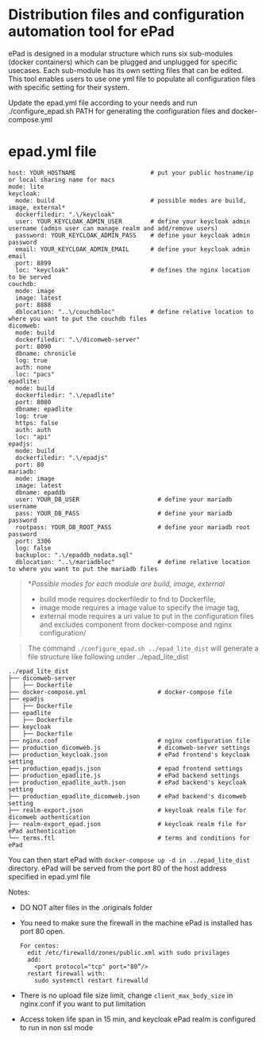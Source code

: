 # Distribution files and configuration automation tool for ePad

ePad is designed in a modular structure which runs six sub-modules (docker containers) which can be plugged and unplugged for specific usecases. Each sub-module has its own setting files that can be edited. This tool enables users to use one yml file to populate all configuration files with specific setting for their system.

Update the epad.yml file according to your needs and run 
  ./configure_epad.sh PATH
for generating the configuration files and docker-compose.yml

# epad.yml file

    host: YOUR_HOSTNAME                     # put your public hostname/ip or local sharing name for macs
    mode: lite
    keycloak:
      mode: build                           # possible modes are build, image, external*
      dockerfiledir: ".\/keycloak"
      user: YOUR_KEYCLOAK_ADMIN_USER        # define your keycloak admin username (admin user can manage realm and add/remove users)
      password: YOUR_KEYCLOAK_ADMIN_PASS    # define your keycloak admin password 
      email: YOUR_KEYCLOAK_ADMIN_EMAIL      # define your keycloak admin email
      port: 8899
      loc: "keycloak"                       # defines the nginx location to be served
    couchdb:
      mode: image
      image: latest
      port: 8888
      dblocation: "..\/couchdbloc"          # define relative location to where you want to put the couchdb files
    dicomweb:
      mode: build
      dockerfiledir: ".\/dicomweb-server"
      port: 8090
      dbname: chronicle
      log: true
      auth: none
      loc: "pacs"
    epadlite:
      mode: build
      dockerfiledir: ".\/epadlite"
      port: 8080
      dbname: epadlite
      log: true
      https: false
      auth: auth
      loc: "api"
    epadjs:
      mode: build
      dockerfiledir: ".\/epadjs"
      port: 80
    mariadb:
      mode: image
      image: latest
      dbname: epaddb
      user: YOUR_DB_USER                      # define your mariadb username
      pass: YOUR_DB_PASS                      # define your mariadb password
      rootpass: YOUR_DB_ROOT_PASS             # define your mariadb root password
      port: 3306
      log: false
      backuploc: ".\/epaddb_nodata.sql"
      dblocation: "..\/mariadbloc"            # define relative location to where you want to put the mariadb files

> **Possible modes for each module are build, image, external*
> * build mode requires dockerfiledir to fnd to Dockerfile, 
> * image mode requires a image value to specify the image tag, 
> * external mode requires a uri value to put in the configuration files and excludes component from docker-compose and nginx configuration/

> The command
  `./configure_epad.sh ../epad_lite_dist`
will generate a file structure like following under ../epad_lite_dist


    ../epad_lite_dist
    ├── dicomweb-server
    │   ├── Dockerfile
    ├── docker-compose.yml                    # docker-compose file
    ├── epadjs
    │   ├── Dockerfile
    ├── epadlite
    │   ├── Dockerfile
    ├── keycloak
    │   ├── Dockerfile
    ├── nginx.conf                            # nginx configuration file
    ├── production_dicomweb.js                # dicomweb-server settings
    ├── production_keycloak.json              # ePad frontend's keycloak setting
    ├── production_epadjs.json                # epad frontend settings
    ├── production_epadlite.js                # ePad backend settings
    ├── production_epadlite_auth.json         # ePad backend's keycloak setting
    ├── production_epadlite_dicomweb.json     # ePad backend's dicomweb setting
    ├── realm-export.json                     # keycloak realm file for dicomweb authentication
    ├── realm-export_epad.json                # keycloak realm file for ePad authentication
    └── terms.ftl                             # terms and conditions for ePad


You can then start ePad with `docker-compose up -d in ../epad_lite_dist` directory.
ePad will be served from the port 80 of the host address specified in epad.yml file

Notes:
  - DO NOT alter files in the .originals folder
  - You need to make sure the firewall in the machine ePad is installed has port 80 open.


        For centos:
          edit /etc/firewalld/zones/public.xml with sudo privilages
          add: 
            <port protocol="tcp" port="80”/>
          restart firewall with: 
            sudo systemctl restart firewalld
  - There is no upload file size limit, change `client_max_body_size` in nginx.conf if you want to put limitation
  - Access token life span in 15 min, and keycloak ePad realm is configured to run in non ssl mode
  
  
 
  
